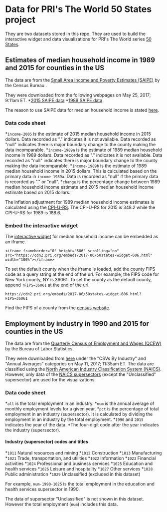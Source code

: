 # Data for PRI's The World 50 States project

They are two datasets stored in this repo. They are used to build the interactive widget and data visualizations for PRI's The World series [50 States](link).

## Estimates of median household income in 1989 and 2015 for counties in the US

The data are from the [Small Area Income and Poverty Estimates (SAIPE)](https://www.census.gov/did/www/saipe/index.html) by the Census Bureau . 

They were downloaded from the following webpages on May 25, 2017; 9:11am ET.
*[2015 SAIPE data](https://www.census.gov/did/www/saipe/data/statecounty/data/2015.html)
*[1989 SAIPE data](https://www.census.gov/did/www/saipe/downloads/estmod89/)

The reason to use SAIPE data for median household income is stated [here](https://www.census.gov/topics/income-poverty/guidance/data-sources.html).

### Data code sheet
*`income-2005` is the estimate of 2015 median household income in 2015 dollars. Data recorded as "." indicates it is not available. Data recorded as "null" indicates there is major boundary change to the county making the data incomparable.
*`income-1989a` is the estimate of 1989 median household income in 1989 dollars. Data recorded as "." indicates it is not available. Data recorded as "null" indicates there is major boundary change to the county making the data incomparable.
*`income-1989b` is the estimate of 1989 median household income in 2015 dollars. This is calculated based on the primary data in `income-1989a`. Data is recorded as "null" if the primary data is recorded as "." or "null".
*`change` is the percentage change between 1989 median household income estimate and 2015 median household income estimate based on 2015 dollars.

The inflation adjustment for 1989 median household income estimates is calculated using the [CPI-U-RS](https://www.census.gov/topics/income-poverty/income/guidance/current-vs-constant-dollars.html). The CPI-U-RS for 2015 is 348.2 while the CPI-U-RS for 1989 is 188.6.

### Embed the interactive widget

The [interactive widget](https://cdn2.pri.org/embeds/2017-06/50states-widget-606.html) for median household income can be embedded as an iframe.

```
<iframe frameborder="0" height="606" scrolling="no" src="https://cdn2.pri.org/embeds/2017-06/50states-widget-606.html" width="100%"></iframe>
```

To set the default county when the iframe is loaded, add the county FIPS code as a query string at the end of the url.
For example, the FIPS code for New York county, NY is 36061. To set the county as the default county, append `?FIPS=36061` at the end of the url.

```
https://cdn2.pri.org/embeds/2017-06/50states-widget-606.html?FIPS=36061
```

Find the FIPS of a county from the [census website](https://www.census.gov/geo/reference/codes/cou.html). 

## Employment by industry in 1990 and 2015 for counties in the US 

The data are from the [Quarterly Census of Employment and Wages (QCEW)](https://www.bls.gov/cew/) by the Bureau of Labor Statistics. 

They were downloaded from [here](https://www.bls.gov/cew/datatoc.htm#NAICS_BASED) under the "CSVs By Industry" and "Annual Averages" categories on May 11, 2017; 11:35am ET. The data are classified using the [North American Industry Classification System (NAICS)](https://www.census.gov/eos/www/naics/). However, only data of the [NAICS supersectors](https://data.bls.gov/cew/doc/titles/industry/industry_titles.htm) (except the "Unclassified" supersector) are used for the visualizations.

### Data code sheet
*`all` is the total employment in an industry.
*`num` is the annual average of monthly employment levels for a given year.
*`pct` is the percentage of total employment in an industry (supersector). It is calculated by dividing the employment in an industry by the total employment.
*`1990` and `2015` indicates the year of the data.
*The four-digit code after the year indicates the industry (supersector). 

#### Industry (supersector) codes and titles
*`1011` Natural resources and mining
*`1012` Construction
*`1013` Manufacturing
*`1021` Trade, transportation, and utilities
*`1022` Information
*`1023` Financial activities
*`1024` Professional and business services
*`1025` Education and health services
*`1026` Leisure and hospitality
*`1027` Other services
*`1028` Public administration
*`1029` Unclassified (excluded in this dataset)

For example, `num-1990-1025` is the total employment in the education and health services supersector in 1990.

The data of supersector "Unclassified" is not shown in this dataset. However the total employment (`num`) includes this data.
